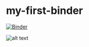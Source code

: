 # my-first-binder
[![Binder](https://mybinder.org/badge_logo.svg)](https://mybinder.org/v2/gh/iamajeet/my-first-binder/HEAD)


![alt text](https://hub.gke2.mybinder.org/user/iamajeet-my-first-binder-267npwoj/lab/tree/data/canada_pci.png)